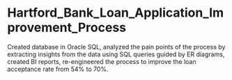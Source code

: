 # Hartford_Bank_Loan_Application_Improvement_Process
 Created database in Oracle SQL, analyzed the pain points of the process by extracting insights from the data using SQL queries guided by ER diagrams, created BI reports, re-engineered the process to improve the loan acceptance rate from 54% to 70%.
